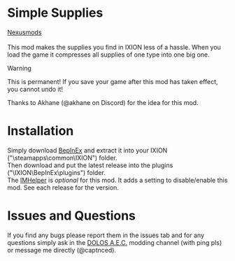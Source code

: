 # Simple Supplies
[Nexusmods](https://www.nexusmods.com/ixion/mods/12)  
<br>
This mod makes the supplies you find in IXION less of a hassle. When you load the game it compresses all supplies of one type into one big one.
> [!WARNING]
This is permanent! If you save your game after this mod has taken effect, you cannot undo it!
>
Thanks to Akhane (@akhane on Discord) for the idea for this mod.

# Installation
Simply download [BepInEx](https://github.com/BepInEx/BepInEx/releases/tag/v6.0.0-pre.2) and extract it into your IXION ("\steamapps\common\IXION\") folder.  
Then download and put the latest release into the plugins ("\IXION\BepInEx\plugins\") folder.  
The [IMHelper](https://github.com/captnced2/IXION-IMHelper/releases) is *optional* for this mod. It adds a setting to disable/enable this mod. See each release for the version.

# Issues and Questions
If you find any bugs please report them in the issues tab and for any questions simply ask in the [DOLOS A.E.C.](https://discord.gg/UMtuJrSmY3) modding channel (with ping pls) or message me directly (@captnced).
